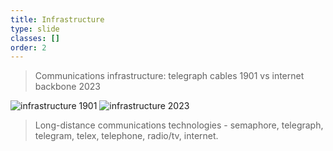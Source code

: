 ```yaml
---
title: Infrastructure
type: slide
classes: []
order: 2
---
```


> Communications infrastructure: telegraph cables 1901 vs internet backbone 2023

![infrastructure 1901](https://atlantic-cable.com/Maps/1901EasternTelegraph.jpg)
![infrastructure 2023](https://upload.wikimedia.org/wikipedia/commons/8/89/Submarine_cable_map_umap.png)

> Long-distance communications technologies - semaphore, telegraph, telegram, telex, telephone, radio/tv, internet.